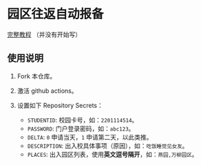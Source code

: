 # 园区往返自动报备

[完整教程](https://xiaotianxt.com/posts/informal/pku-simso-free/) （并没有开始写）

## 使用说明

1. Fork 本仓库。
2. 激活 github actions。
3. 设置如下 Repository Secrets：

    - `STUDENTID`: 校园卡号，如：`2201114514`。
    - `PASSWORD`: 门户登录密码，如：`abc123`。
    - `DELTA`: `0` 申请当天，`1` 申请第二天，以此类推。
    - `DESCRIPTION`: 出入校具体事项（原因），如：`吃饭睡觉见女友`。
    - `PLACES`: 出入园区列表，使用**英文逗号隔开**，如：`燕园,万柳园区`。

